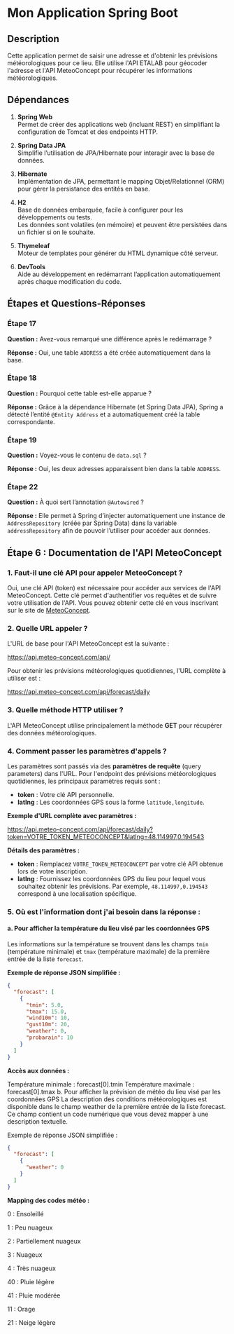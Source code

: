 # Mon Application Spring Boot

## Description

Cette application permet de saisir une adresse et d'obtenir les prévisions météorologiques pour ce lieu. Elle utilise l'API ETALAB pour géocoder l'adresse et l'API MeteoConcept pour récupérer les informations météorologiques.

## Dépendances

1. **Spring Web**  
   Permet de créer des applications web (incluant REST) en simplifiant la configuration de Tomcat et des endpoints HTTP.

2. **Spring Data JPA**  
   Simplifie l’utilisation de JPA/Hibernate pour interagir avec la base de données.

3. **Hibernate**  
   Implémentation de JPA, permettant le mapping Objet/Relationnel (ORM) pour gérer la persistance des entités en base.

4. **H2**  
   Base de données embarquée, facile à configurer pour les développements ou tests.  
   Les données sont volatiles (en mémoire) et peuvent être persistées dans un fichier si on le souhaite.

5. **Thymeleaf**  
   Moteur de templates pour générer du HTML dynamique côté serveur.

6. **DevTools**  
   Aide au développement en redémarrant l’application automatiquement après chaque modification du code.

## Étapes et Questions-Réponses

### Étape 17

**Question :** Avez-vous remarqué une différence après le redémarrage ?

**Réponse :** Oui, une table `ADDRESS` a été créée automatiquement dans la base.

### Étape 18

**Question :** Pourquoi cette table est-elle apparue ?

**Réponse :** Grâce à la dépendance Hibernate (et Spring Data JPA), Spring a détecté l’entité `@Entity Address` et a automatiquement créé la table correspondante.

### Étape 19

**Question :** Voyez-vous le contenu de `data.sql` ?

**Réponse :** Oui, les deux adresses apparaissent bien dans la table `ADDRESS`.

### Étape 22

**Question :** À quoi sert l’annotation `@Autowired` ?

**Réponse :** Elle permet à Spring d’injecter automatiquement une instance de `AddressRepository` (créée par Spring Data) dans la variable `addressRepository` afin de pouvoir l’utiliser pour accéder aux données.

## Étape 6 : Documentation de l'API MeteoConcept

### 1. Faut-il une clé API pour appeler MeteoConcept ?

Oui, une clé API (token) est nécessaire pour accéder aux services de l'API MeteoConcept. Cette clé permet d'authentifier vos requêtes et de suivre votre utilisation de l'API. Vous pouvez obtenir cette clé en vous inscrivant sur le site de [MeteoConcept](https://www.meteo-concept.com/).

### 2. Quelle URL appeler ?

L'URL de base pour l'API MeteoConcept est la suivante :

https://api.meteo-concept.com/api/


Pour obtenir les prévisions météorologiques quotidiennes, l'URL complète à utiliser est :

https://api.meteo-concept.com/api/forecast/daily


### 3. Quelle méthode HTTP utiliser ?

L'API MeteoConcept utilise principalement la méthode **GET** pour récupérer des données météorologiques.

### 4. Comment passer les paramètres d'appels ?

Les paramètres sont passés via des **paramètres de requête** (query parameters) dans l'URL. Pour l'endpoint des prévisions météorologiques quotidiennes, les principaux paramètres requis sont :

- **token** : Votre clé API personnelle.
- **latlng** : Les coordonnées GPS sous la forme `latitude,longitude`.

**Exemple d'URL complète avec paramètres :**

https://api.meteo-concept.com/api/forecast/daily?token=VOTRE_TOKEN_METEOCONCEPT&latlng=48.114997,0.194543


**Détails des paramètres :**

- **token** : Remplacez `VOTRE_TOKEN_METEOCONCEPT` par votre clé API obtenue lors de votre inscription.
- **latlng** : Fournissez les coordonnées GPS du lieu pour lequel vous souhaitez obtenir les prévisions. Par exemple, `48.114997,0.194543` correspond à une localisation spécifique.

### 5. Où est l'information dont j'ai besoin dans la réponse :

#### a. Pour afficher la température du lieu visé par les coordonnées GPS

Les informations sur la température se trouvent dans les champs `tmin` (température minimale) et `tmax` (température maximale) de la première entrée de la liste `forecast`.

**Exemple de réponse JSON simplifiée :**

```json
{
  "forecast": [
    {
      "tmin": 5.0,
      "tmax": 15.0,
      "wind10m": 10,
      "gust10m": 20,
      "weather": 0,
      "probarain": 10
    }
  ]
}
```

**Accès aux données :**

Température minimale : forecast[0].tmin
Température maximale : forecast[0].tmax
b. Pour afficher la prévision de météo du lieu visé par les coordonnées GPS
La description des conditions météorologiques est disponible dans le champ weather de la première entrée de la liste forecast. Ce champ contient un code numérique que vous devez mapper à une description textuelle.

Exemple de réponse JSON simplifiée :

```json
{
  "forecast": [
    {
      "weather": 0
    }
  ]
}
````

**Mapping des codes météo :**

0 : Ensoleillé

1 : Peu nuageux

2 : Partiellement nuageux

3 : Nuageux

4 : Très nuageux

40 : Pluie légère

41 : Pluie modérée

11 : Orage

21 : Neige légère
